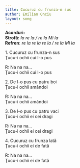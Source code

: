 ```yaml
---
title: Cucuruz cu frunza-n sus
author: Emilian Onciu
layout: song
---
```



**Acorduri:**  
**Strofă:** *la re la / re la Mi la*  
**Refren:** *re la re la re la / re la Mi la*  


1\. Cucuruz cu frunza-n sus  
Ţucu-i ochii cui l-o pus  


R: Na na na...  
Ţucu-i ochii cui l-o pus  


2\. De l-o pus cu patru boi  
Ţucu-i ochii amândoi  


R: Na na na...  
Ţucu-i ochii amândoi  


3\. De l-o pus cu patru vaci  
Ţucu-i ochii ei cei dragi  


R: Na na na...  
Ţucu-i ochii ei cei dragi  


4\. Cucuruz cu frunza lată  
Ţucu-i ochii ei de fată  


R: Na na na...  
Ţucu-i ochii ei de fată  
